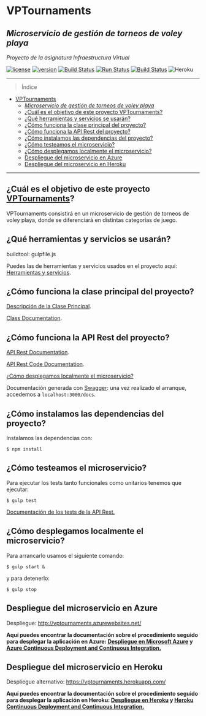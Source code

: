 # VPTournaments
## *Microservicio de gestión de torneos de voley playa*

*Proyecto de la asignatura Infraestructura Virtual*

[![license](https://img.shields.io/badge/license-GPLv3-brightgreen)](https://www.gnu.org/licenses/gpl-3.0.html)   [![version](https://img.shields.io/badge/version-v5.0.0-blue)](https://github.com/pramartinez/IV_project) [![Build Status](https://travis-ci.org/pramartinez/IV_project.svg?branch=master)](https://travis-ci.org/pramartinez/IV_project) [![Run Status](https://api.shippable.com/projects/5d9a289f029be100073e11e9/badge?branch=master)]() [![Build Status](https://dev.azure.com/pramtnez/VPTournaments/_apis/build/status/pramartinez.IV_project?branchName=master)](https://dev.azure.com/pramtnez/VPTournaments/_build/latest?definitionId=1&branchName=master) ![Heroku](https://pyheroku-badge.herokuapp.com/?app=vptournaments&style=plastic)


___________________________________

> Índice

<!--ts-->
- [VPTournaments](#vptournaments)
  - [*Microservicio de gestión de torneos de voley playa*](#microservicio-de-gesti%c3%b3n-de-torneos-de-voley-playa)
  - [¿Cuál es el objetivo de este proyecto VPTournaments?](#%c2%bfcu%c3%a1l-es-el-objetivo-de-este-proyecto-vptournaments)
  - [¿Qué herramientas y servicios se usarán?](#%c2%bfqu%c3%a9-herramientas-y-servicios-se-usar%c3%a1n)
  - [¿Cómo funciona la clase principal del proyecto?](#%c2%bfc%c3%b3mo-funciona-la-clase-principal-del-proyecto)
  - [¿Cómo funciona la API Rest del proyecto?](#%c2%bfc%c3%b3mo-funciona-la-api-rest-del-proyecto)
  - [¿Cómo instalamos las dependencias del proyecto?](#%c2%bfc%c3%b3mo-instalamos-las-dependencias-del-proyecto)
  - [¿Cómo testeamos el microservicio?](#%c2%bfc%c3%b3mo-testeamos-el-microservicio)
  - [¿Cómo desplegamos localmente el microservicio?](#%c2%bfc%c3%b3mo-desplegamos-localmente-el-microservicio)
  - [Despliegue del microservicio en Azure](#despliegue-del-microservicio-en-azure)
  - [Despliegue del microservicio en Heroku](#despliegue-del-microservicio-en-heroku)
<!--te-->

__________________________________________


<a name="objetivo-de-este-proyecto"></a>

## ¿Cuál es el objetivo de este proyecto [VPTournaments](https://pramartinez.github.io/IV_project/descripcion_clase)?

VPTournaments consistirá en un microservicio de gestión de torneos de voley playa, donde se diferenciará en distintas categorías de juego.

<a name="herramientas-y-servicios"></a>

## ¿Qué herramientas y servicios se usarán?

buildtool: gulpfile.js

Puedes las de herramientas y servicios usados en el proyecto aquí: [Herramientas y servicios](https://pramartinez.github.io/IV_project/tools_services). 


<a name="clase-principal-del-proyecto"></a>

## ¿Cómo funciona la clase principal del proyecto?

[Descripción de la Clase Principal](https://pramartinez.github.io/IV_project/descripcion_clase). 

[Class Documentation](https://pramartinez.github.io/IV_project/vpt-doc/mainClass.html).

<a name="API-proyecto"></a>

## ¿Cómo funciona la API Rest del proyecto?

[API Rest Documentation](https://pramartinez.github.io/IV_project/api_doc).

[API Rest Code Documentation](https://pramartinez.github.io/IV_project/api-doc/index.html).

[¿Cómo desplegamos localmente el microservicio?](#desplegamos-microservicio) 

Documentación generada con [Swagger](https://swagger.io/): una vez realizado el arranque, accedemos a ```localhost:3000/docs```.


<a name="instalamos-la-clase-del-proyecto"></a>  

## ¿Cómo instalamos las dependencias del proyecto?

Instalamos las dependencias con:

    $ npm install

<a name="testeamos"></a>  

## ¿Cómo testeamos el microservicio?

Para ejecutar los tests tanto funcionales como unitarios tenemos que ejecutar:

    $ gulp test

[Documentación de los tests de la API Rest.](https://pramartinez.github.io/IV_project/tests_funcionales_doc)

<a name="desplegamos-microservicio"></a>

## ¿Cómo desplegamos localmente el microservicio?

Para arrancarlo usamos el siguiente comando:

    $ gulp start &

y para detenerlo:

    $ gulp stop

## Despliegue del microservicio en Azure

<a name="desplegamos-azure"></a>

Despliegue: http://vptournaments.azurewebsites.net/

**Aquí puedes encontrar la documentación sobre el procedimiento seguido para desplegar la aplicación en Azure: [Despliegue en Microsoft Azure](https://pramartinez.github.io/IV_project/azure_deployment) y [Azure Continuous Deployment and Continuous Integration.](https://pramartinez.github.io/IV_project/azure_continuous_deploy)**


## Despliegue del microservicio en Heroku

<a name="desplegamos-heroku"></a>

Despliegue alternativo: https://vptournaments.herokuapp.com/

**Aquí puedes encontrar la documentación sobre el procedimiento seguido para desplegar la aplicación en Heroku: [Despliegue en Heroku](https://pramartinez.github.io/IV_project/heroku_deployment) y [Heroku Continuous Deployment and Continuous Integration.](https://pramartinez.github.io/IV_project/heroku_continuous_deploy)**
